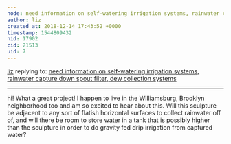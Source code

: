 ```yaml
---
node: need information on self-watering irrigation systems, rainwater capture down spout filter, dew collection systems
author: liz
created_at: 2018-12-14 17:43:52 +0000
timestamp: 1544809432
nid: 17902
cid: 21513
uid: 7
---
```




[liz](../profile/liz) replying to: [need information on self-watering irrigation systems, rainwater capture down spout filter, dew collection systems](../notes/birdlink/12-14-2018/need-information-on-self-watering-irrigation-systems-rainwater-capture-down-spout-filter-dew-collection-systems)

----
 hi! What a great project! I happen to live in the Williamsburg, Brooklyn neighborhood too and am so excited to hear about this. Will this sculpture be adjacent to any sort of flatish horizontal surfaces to collect rainwater off of, and will there be room to store water in a tank that is possibly higher than the sculpture in order to do gravity fed drip irrigation from captured water?